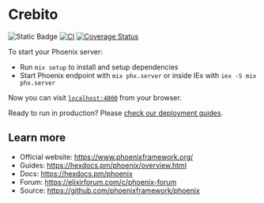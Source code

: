 # Crebito

![Static Badge](https://img.shields.io/badge/rinha_de_backend-2024_q1-yellow)
 [![CI](https://github.com/anderkonzen/crebito/actions/workflows/ci.yaml/badge.svg)](https://github.com/anderkonzen/crebito/actions/workflows/ci.yaml) [![Coverage Status](https://coveralls.io/repos/github/anderkonzen/crebito/badge.svg?branch=main)](https://coveralls.io/github/anderkonzen/crebito?branch=main)

To start your Phoenix server:

  * Run `mix setup` to install and setup dependencies
  * Start Phoenix endpoint with `mix phx.server` or inside IEx with `iex -S mix phx.server`

Now you can visit [`localhost:4000`](http://localhost:4000) from your browser.

Ready to run in production? Please [check our deployment guides](https://hexdocs.pm/phoenix/deployment.html).

## Learn more

  * Official website: https://www.phoenixframework.org/
  * Guides: https://hexdocs.pm/phoenix/overview.html
  * Docs: https://hexdocs.pm/phoenix
  * Forum: https://elixirforum.com/c/phoenix-forum
  * Source: https://github.com/phoenixframework/phoenix
